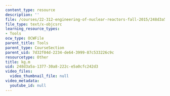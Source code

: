 ```yaml
---
content_type: resource
description: ''
file: /courses/22-312-engineering-of-nuclear-reactors-fall-2015/248d3a5a137730a8222ce5a0cfc242d3_kg.m
file_type: text/x-objcsrc
learning_resource_types:
- Tools
ocw_type: OCWFile
parent_title: Tools
parent_type: CourseSection
parent_uid: 7d32f04d-2234-de64-3999-87c533226c9c
resourcetype: Other
title: kg.m
uid: 248d3a5a-1377-30a8-222c-e5a0cfc242d3
video_files:
  video_thumbnail_file: null
video_metadata:
  youtube_id: null
---
```

